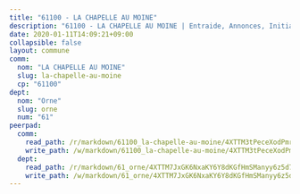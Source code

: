 ```yaml
---
title: "61100 - LA CHAPELLE AU MOINE"
description: "61100 - LA CHAPELLE AU MOINE | Entraide, Annonces, Initiatives"
date: 2020-01-11T14:09:21+09:00
collapsible: false
layout: commune
comm:
  nom: "LA CHAPELLE AU MOINE"
  slug: la-chapelle-au-moine
  cp: "61100"
dept:
  nom: "Orne"
  slug: orne
  num: "61"
peerpad:
  comm:
    read_path: /r/markdown/61100_la-chapelle-au-moine/4XTTM3tPeceXodPmrRrBEUe4h7x8AmatkV4vVpqaASAjs76Bm
    write_path: /w/markdown/61100_la-chapelle-au-moine/4XTTM3tPeceXodPmrRrBEUe4h7x8AmatkV4vVpqaASAjs76Bm-K3TgV4NQ331oNFKMQa7zpoBHMzmhZQJHyXMKAYnZWALdiDUpGepoBcfqn7HnnFNtPFVJVYTM2vkZSgdL9SYYHW8B4HDB7CeFUJHhPv7nqKUKsUNveExCN5F9UXfKUNLnAUgbHi6F
  dept:
    read_path: /r/markdown/61_orne/4XTTM7JxGK6NxaKY6Y8dKGfHmSManyy6z5d78TaTcUn3zJjy6
    write_path: /w/markdown/61_orne/4XTTM7JxGK6NxaKY6Y8dKGfHmSManyy6z5d78TaTcUn3zJjy6-K3TgUN9f9h2Fmk7w15QXNPtmJYWWDYEB4sLb6BW46ErzRh2NG4TmnnXd3GJfJ3dVSNBE8WudjKbLAy4CD2mQTtYeoUAUzvKztzGsCxcQ4ezpe7WGMgkNubsBkL3vV47Zushr5DqN
---
```


